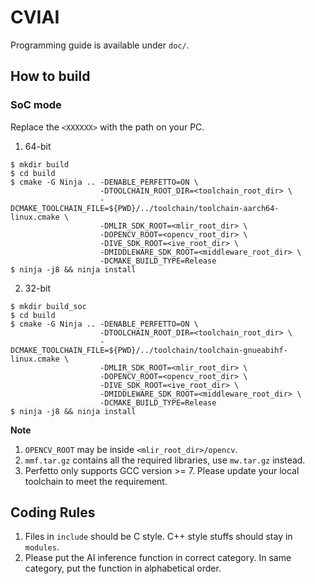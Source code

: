 # CVIAI

Programming guide is available under ``doc/``.

## How to build

### SoC mode

Replace the ``<XXXXXX>`` with the path on your PC.

1. 64-bit

```
$ mkdir build
$ cd build
$ cmake -G Ninja .. -DENABLE_PERFETTO=ON \
                    -DTOOLCHAIN_ROOT_DIR=<toolchain_root_dir> \
                    -DCMAKE_TOOLCHAIN_FILE=${PWD}/../toolchain/toolchain-aarch64-linux.cmake \
                    -DMLIR_SDK_ROOT=<mlir_root_dir> \
                    -DOPENCV_ROOT=<opencv_root_dir> \
                    -DIVE_SDK_ROOT=<ive_root_dir> \
                    -DMIDDLEWARE_SDK_ROOT=<middleware_root_dir> \
                    -DCMAKE_BUILD_TYPE=Release
$ ninja -j8 && ninja install
```

2. 32-bit

```
$ mkdir build_soc
$ cd build
$ cmake -G Ninja .. -DENABLE_PERFETTO=ON \
                    -DTOOLCHAIN_ROOT_DIR=<toolchain_root_dir> \
                    -DCMAKE_TOOLCHAIN_FILE=${PWD}/../toolchain/toolchain-gnueabihf-linux.cmake \
                    -DMLIR_SDK_ROOT=<mlir_root_dir> \
                    -DOPENCV_ROOT=<opencv_root_dir> \
                    -DIVE_SDK_ROOT=<ive_root_dir> \
                    -DMIDDLEWARE_SDK_ROOT=<middleware_root_dir> \
                    -DCMAKE_BUILD_TYPE=Release
$ ninja -j8 && ninja install
```

**Note**

1. ``OPENCV_ROOT`` may be inside ``<mlir_root_dir>/opencv``.
2. ``mmf.tar.gz`` contains all the required libraries, use ``mw.tar.gz`` instead.
3. Perfetto only supports GCC version >= 7. Please update your local toolchain to meet the requirement.

## Coding Rules

1. Files in ``include`` should be C style. C++ style stuffs should stay in ``modules``.
2. Please put the AI inference function in correct category. In same category, put the function in alphabetical order.
